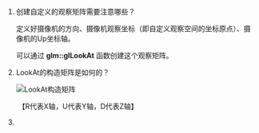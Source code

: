 1. 创建自定义的观察矩阵需要注意哪些？

   定义好摄像机的方向、摄像机观察坐标（即自定义观察空间的坐标原点）、摄像机的Up坐标轴。

   可以通过 **glm::glLookAt** 函数创建这个观察矩阵。
   
2. LookAt的构造矩阵是如何的？

   ![LookAt构造矩阵](C:\Users\duoyi\Desktop\LearnimgMD\trunk\计算机图形学\OpenGL\笔记\8.你好摄像机\LookAt构造矩阵.png)
   
   ​                                                         【R代表X轴，U代表Y轴，D代表Z轴】
   
3. 

